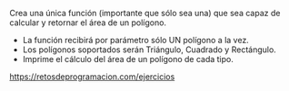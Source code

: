 Crea una única función (importante que sólo sea una) que sea capaz de calcular y retornar el área de un polígono.

-   La función recibirá por parámetro sólo UN polígono a la vez.
-   Los polígonos soportados serán Triángulo, Cuadrado y Rectángulo.
-   Imprime el cálculo del área de un polígono de cada tipo.

https://retosdeprogramacion.com/ejercicios

